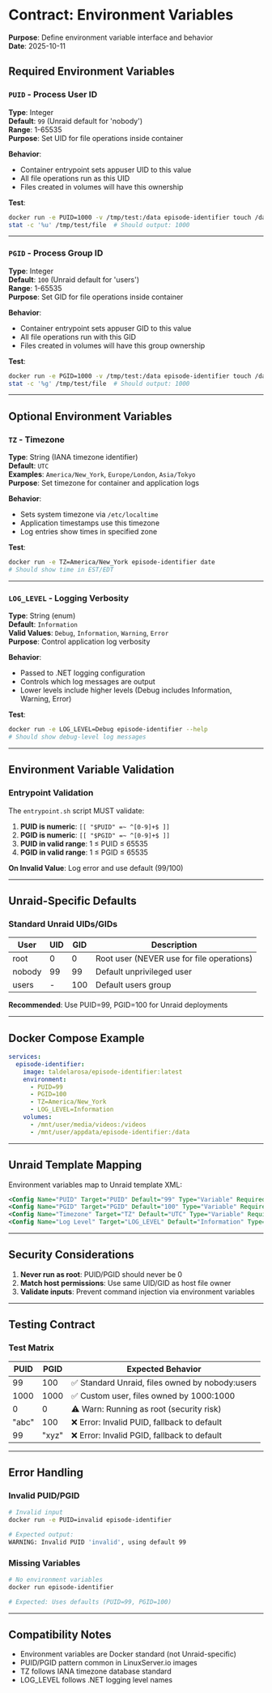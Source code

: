 # Contract: Environment Variables

**Purpose**: Define environment variable interface and behavior  
**Date**: 2025-10-11

## Required Environment Variables

### `PUID` - Process User ID

**Type**: Integer  
**Default**: `99` (Unraid default for 'nobody')  
**Range**: 1-65535  
**Purpose**: Set UID for file operations inside container

**Behavior**:

- Container entrypoint sets appuser UID to this value
- All file operations run as this UID
- Files created in volumes will have this ownership

**Test**:

```bash
docker run -e PUID=1000 -v /tmp/test:/data episode-identifier touch /data/file
stat -c '%u' /tmp/test/file  # Should output: 1000
```

---

### `PGID` - Process Group ID

**Type**: Integer  
**Default**: `100` (Unraid default for 'users')  
**Range**: 1-65535  
**Purpose**: Set GID for file operations inside container

**Behavior**:

- Container entrypoint sets appuser GID to this value
- All file operations run with this GID
- Files created in volumes will have this group ownership

**Test**:

```bash
docker run -e PGID=1000 -v /tmp/test:/data episode-identifier touch /data/file
stat -c '%g' /tmp/test/file  # Should output: 1000
```

---

## Optional Environment Variables

### `TZ` - Timezone

**Type**: String (IANA timezone identifier)  
**Default**: `UTC`  
**Examples**: `America/New_York`, `Europe/London`, `Asia/Tokyo`  
**Purpose**: Set timezone for container and application logs

**Behavior**:

- Sets system timezone via `/etc/localtime`
- Application timestamps use this timezone
- Log entries show times in specified zone

**Test**:

```bash
docker run -e TZ=America/New_York episode-identifier date
# Should show time in EST/EDT
```

---

### `LOG_LEVEL` - Logging Verbosity

**Type**: String (enum)  
**Default**: `Information`  
**Valid Values**: `Debug`, `Information`, `Warning`, `Error`  
**Purpose**: Control application log verbosity

**Behavior**:

- Passed to .NET logging configuration
- Controls which log messages are output
- Lower levels include higher levels (Debug includes Information, Warning, Error)

**Test**:

```bash
docker run -e LOG_LEVEL=Debug episode-identifier --help
# Should show debug-level log messages
```

---

## Environment Variable Validation

### Entrypoint Validation

The `entrypoint.sh` script MUST validate:

1. **PUID is numeric**: `[[ "$PUID" =~ ^[0-9]+$ ]]`
2. **PGID is numeric**: `[[ "$PGID" =~ ^[0-9]+$ ]]`
3. **PUID in valid range**: 1 ≤ PUID ≤ 65535
4. **PGID in valid range**: 1 ≤ PGID ≤ 65535

**On Invalid Value**: Log error and use default (99/100)

---

## Unraid-Specific Defaults

### Standard Unraid UIDs/GIDs

| User | UID | GID | Description |
|------|-----|-----|-------------|
| root | 0 | 0 | Root user (NEVER use for file operations) |
| nobody | 99 | 99 | Default unprivileged user |
| users | - | 100 | Default users group |

**Recommended**: Use PUID=99, PGID=100 for Unraid deployments

---

## Docker Compose Example

```yaml
services:
  episode-identifier:
    image: taldelarosa/episode-identifier:latest
    environment:
      - PUID=99
      - PGID=100
      - TZ=America/New_York
      - LOG_LEVEL=Information
    volumes:
      - /mnt/user/media/videos:/videos
      - /mnt/user/appdata/episode-identifier:/data
```

---

## Unraid Template Mapping

Environment variables map to Unraid template XML:

```xml
<Config Name="PUID" Target="PUID" Default="99" Type="Variable" Required="true" />
<Config Name="PGID" Target="PGID" Default="100" Type="Variable" Required="true" />
<Config Name="Timezone" Target="TZ" Default="UTC" Type="Variable" Required="false" />
<Config Name="Log Level" Target="LOG_LEVEL" Default="Information" Type="Variable" Required="false" />
```

---

## Security Considerations

1. **Never run as root**: PUID/PGID should never be 0
2. **Match host permissions**: Use same UID/GID as host file owner
3. **Validate inputs**: Prevent command injection via environment variables

---

## Testing Contract

### Test Matrix

| PUID | PGID | Expected Behavior |
|------|------|-------------------|
| 99 | 100 | ✅ Standard Unraid, files owned by nobody:users |
| 1000 | 1000 | ✅ Custom user, files owned by 1000:1000 |
| 0 | 0 | ⚠️ Warn: Running as root (security risk) |
| "abc" | 100 | ❌ Error: Invalid PUID, fallback to default |
| 99 | "xyz" | ❌ Error: Invalid PGID, fallback to default |

---

## Error Handling

### Invalid PUID/PGID

```bash
# Invalid input
docker run -e PUID=invalid episode-identifier

# Expected output:
WARNING: Invalid PUID 'invalid', using default 99
```

### Missing Variables

```bash
# No environment variables
docker run episode-identifier

# Expected: Uses defaults (PUID=99, PGID=100)
```

---

## Compatibility Notes

- Environment variables are Docker standard (not Unraid-specific)
- PUID/PGID pattern common in LinuxServer.io images
- TZ follows IANA timezone database standard
- LOG_LEVEL follows .NET logging level names
